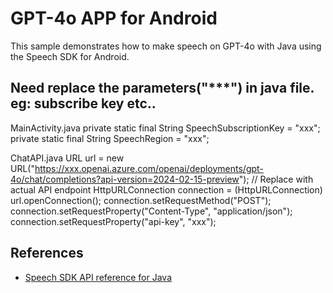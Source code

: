 # GPT-4o APP for Android

This sample demonstrates how to make speech on GPT-4o with Java using the Speech SDK for Android.

## Need replace the parameters("***") in java file. eg: subscribe key etc.. 

MainActivity.java
    private static final String SpeechSubscriptionKey = "xxx";
    private static final String SpeechRegion = "xxx";
    
ChatAPI.java
    URL url = new URL("https://xxx.openai.azure.com/openai/deployments/gpt-4o/chat/completions?api-version=2024-02-15-preview"); // Replace with actual API endpoint
    HttpURLConnection connection = (HttpURLConnection) url.openConnection();
    connection.setRequestMethod("POST");
    connection.setRequestProperty("Content-Type", "application/json");
    connection.setRequestProperty("api-key", "xxx"); 
    
## References

* [Speech SDK API reference for Java](https://aka.ms/csspeech/javaref)

